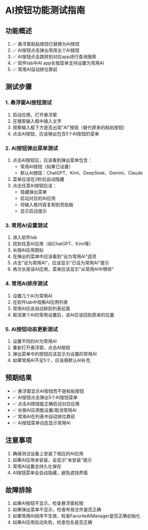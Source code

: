 # AI按钮功能测试指南

## 功能概述
1. ✅ 悬浮窗粘贴按钮已替换为AI按钮
2. ✅ AI按钮点击弹出常用五个AI按钮
3. ✅ AI按钮点击跳转到对应app进行查询搜索
4. ✅ 软件tab中AI app长按菜单支持设置为常用AI
5. ✅ 常用AI自动排位靠前

## 测试步骤

### 1. 悬浮窗AI按钮测试
1. 启动应用，打开悬浮窗
2. 在搜索输入框中输入文字
3. 观察输入框下方是否出现"AI"按钮（替代原来的粘贴按钮）
4. 点击AI按钮，应该弹出包含5个AI按钮的菜单

### 2. AI按钮弹出菜单测试
1. 点击AI按钮后，应该看到弹出菜单包含：
   - 常用AI按钮（如果已设置）
   - 默认AI按钮：ChatGPT、Kimi、DeepSeek、Gemini、Claude
2. 菜单应该在3秒后自动隐藏
3. 点击任意AI按钮应该：
   - 隐藏弹出菜单
   - 启动对应的AI应用
   - 将输入框内容复制到剪贴板
   - 显示启动提示

### 3. 常用AI设置测试
1. 进入软件tab
2. 找到任意AI应用（如ChatGPT、Kimi等）
3. 长按AI应用图标
4. 在弹出的菜单中应该看到"设为常用AI"选项
5. 点击"设为常用AI"，应该显示"已设为常用AI"提示
6. 再次长按该AI应用，菜单应该显示"从常用AI中移除"

### 4. 常用AI排序测试
1. 设置几个AI为常用AI
2. 在软件tab中观察AI应用列表
3. 常用AI应该自动排到列表前面
4. 取消某个AI的常用设置后，该AI应该回到原来的位置

### 5. AI按钮动态更新测试
1. 设置不同的AI为常用AI
2. 重新打开悬浮窗，点击AI按钮
3. 弹出菜单中的按钮应该显示为设置的常用AI
4. 如果常用AI不足5个，应该用默认AI补充

## 预期结果
- ✅ 悬浮窗显示AI按钮而不是粘贴按钮
- ✅ AI按钮点击弹出5个AI按钮菜单
- ✅ 点击AI按钮能正确启动对应应用
- ✅ 长按AI应用能设置/取消常用AI
- ✅ 常用AI在列表中自动排位靠前
- ✅ AI按钮菜单动态显示常用AI

## 注意事项
1. 确保测试设备上安装了相应的AI应用
2. 如果AI应用未安装，会显示"未安装"提示
3. 常用AI设置会持久化保存
4. AI按钮菜单会自动隐藏，避免遮挡界面

## 故障排除
1. 如果AI按钮不显示，检查悬浮窗权限
2. 如果弹出菜单不显示，检查布局文件是否正确
3. 如果常用AI排序不生效，检查FavoriteAIManager是否正确初始化
4. 如果AI应用启动失败，检查包名是否正确
